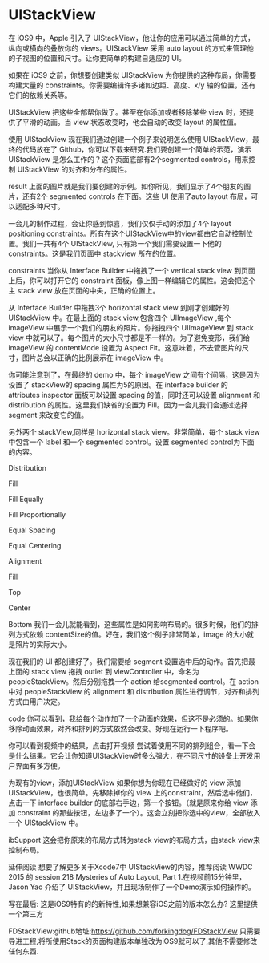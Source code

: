 # UIStackView
在 iOS9 中，Apple 引入了 UIStackView，他让你的应用可以通过简单的方式，纵向或横向的叠放你的 views。UIStackView 采用 auto layout 的方式来管理他的子视图的位置和尺寸。让你更简单的构建自适应的 UI。

如果在 iOS9 之前，你想要创建类似 UIStackView 为你提供的这种布局，你需要构建大量的 constraints。你需要编辑许多诸如边距、高度、x/y 轴的位置，还有它们的依赖关系等。

UIStackView 把这些全部帮你做了。甚至在你添加或者移除某些 view 时，还提供了平滑的动画。当 view 状态改变时，他会自动的改变 layout 的属性值。

使用 UIStackView
现在我们通过创建一个例子来说明怎么使用 UIStackView，最终的代码放在了 Github，你可以下载来研究.我们要创建一个简单的示范，演示 UIStackView 是怎么工作的？这个页面底部有2个segmented controls，用来控制 UIStackView 的对齐和分布的属性。




result
上面的图片就是我们要创建的示例。如你所见，我们显示了4个朋友的图片，还有2个 segmented controls 在下面。这些 UI 使用了auto layout 布局，可以适配多种尺寸。

一会儿的制作过程，会让你感到惊喜，我们仅仅手动的添加了4个 layout positioning constraints。所有在这个UIStackView中的view都由它自动控制位置。我们一共有4个 UIStackView, 只有第一个我们需要设置一下他的 constraints。这是我们页面中 stackview 所在的位置。






constraints
当你从 Interface Builder 中拖拽了一个 vertical stack view 到页面上后，你可以打开它的 constraint 面板，像上图一样编辑它的属性。这会把这个主 stack view 放在页面的中央，正确的位置上。

从 Interface Builder 中拖拽3个 horizontal stack view 到刚才创建好的 UIStackView 中。在最上面的 stack view,包含四个 UIImageView ,每个 imageView 中展示一个我们的朋友的照片。你拖拽四个 UIImageView 到 stack view 中就可以了。每个图片的大小尺寸都是不一样的。为了避免变形，我们给 imageView 的 contentMode 设置为 Aspect Fit。这意味着，不去管图片的尺寸，图片总会以正确的比例展示在 imageView 中。

你可能注意到了，在最终的 demo 中，每个 imageView 之间有个间隔，这是因为设置了 stackView的 spacing 属性为5的原因。在 interface builder 的 attributes inspector 面板可以设置 spacing 的值，同时还可以设置 alignment 和 distribution 的属性。这里我们缺省的设置为 Fill。因为一会儿我们会通过选择 segment 来改变它的值。

另外两个 stackView,同样是 horizontal stack view。非常简单，每个 stack view 中包含一个 label 和一个 segmented control。设置 segmented control为下面的内容。

Distribution

 Fill

 Fill Equally

Fill Proportionally

Equal Spacing

Equal Centering


Alignment

 Fill

Top

Center

Bottom
我们一会儿就能看到，这些属性是如何影响布局的。很多时候，他们的排列方式依赖 contentSize的值。好在，我们这个例子非常简单，image 的大小就是照片的实际大小。

现在我们的 UI 都创建好了。我们需要给 segment 设置选中后的动作。首先把最上面的 stack view 拖拽 outlet 到 viewController 中，命名为 peopleStackView。然后分别拖拽一个 action 给segmented control。在 action 中对 peopleStackView 的 alignment 和 distribution 属性进行调节，对齐和排列方式由用户决定。




code
你可以看到，我给每个动作加了一个动画的效果，但这不是必须的。如果你移除动画效果，对齐和排列的方式依然会改变。好现在运行一下程序吧。

你可以看到视频中的结果，点击打开视频
尝试着使用不同的排列组合，看一下会是什么结果。它会让你知道UIStackView时多么强大，在不同尺寸的设备上开发用户界面有多方便。

为现有的view，添加UIStackView
如果你想为你现在已经做好的 view 添加 UIStackView，也很简单。先移除掉你的 view 上的constraint，然后选中他们，点击一下 interface builder 的底部右手边，第一个按钮。（就是原来你给 view 添加 constraint 的那些按钮，左边多了一个）。这会立刻把你选中的view，全部放入一个 UIStackView 中。




ibSupport
这会把你原来的布局方式转为stack view的布局方式，由stack view来控制布局。

延伸阅读
想要了解更多关于Xcode7中 UIStackView的内容，推荐阅读 WWDC 2015 的 session 218 Mysteries of Auto Layout, Part 1.在视频前15分钟里，Jason Yao 介绍了 UIStackView，并且现场制作了一个Demo演示如何操作的。



写在最后: 这是iOS9特有的的新特性,如果想兼容iOS之前的版本怎么办? 这里提供一个第三方

FDStackView:github地址:https://github.com/forkingdog/FDStackView
只需要导进工程,将所使用Stack的页面构建版本单独改为iOS9就可以了,其他不需要修改任何东西.

